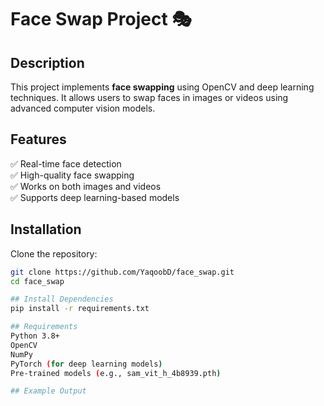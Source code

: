 # Face Swap Project 🎭

## Description
This project implements **face swapping** using OpenCV and deep learning techniques. It allows users to swap faces in images or videos using advanced computer vision models.

## Features
✅ Real-time face detection  
✅ High-quality face swapping  
✅ Works on both images and videos  
✅ Supports deep learning-based models  

## Installation
Clone the repository:
```bash
git clone https://github.com/YaqoobD/face_swap.git
cd face_swap

## Install Dependencies
pip install -r requirements.txt

## Requirements
Python 3.8+
OpenCV
NumPy
PyTorch (for deep learning models)
Pre-trained models (e.g., sam_vit_h_4b8939.pth)

## Example Output